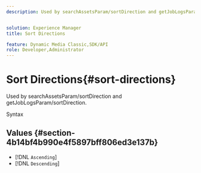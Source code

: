 ```yaml
---
description: Used by searchAssetsParam/sortDirection and getJobLogsParam/sortDirection.


solution: Experience Manager
title: Sort Directions

feature: Dynamic Media Classic,SDK/API
role: Developer,Administrator
---
```


# Sort Directions{#sort-directions}

Used by searchAssetsParam/sortDirection and getJobLogsParam/sortDirection.

 Syntax 

## Values {#section-4b14bf4b990e4f5897bff806ed3e137b}

* [!DNL `Ascending`]
* [!DNL `Descending`]

